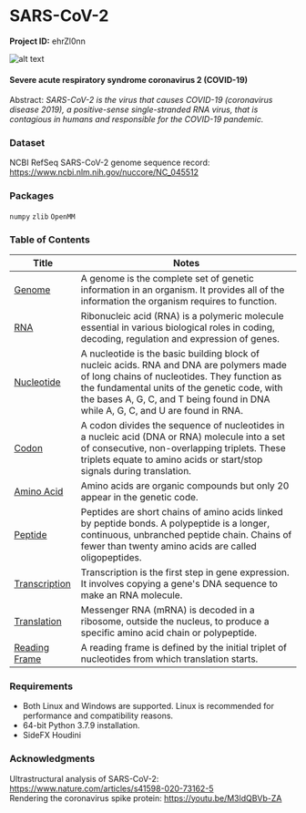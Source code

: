 # SARS-CoV-2

**Project ID:** ehrZl0nn

![alt text](https://github.com/epochlab/SARS-Cov-2/blob/main/sample.png)

#### Severe acute respiratory syndrome coronavirus 2 (COVID-19)
Abstract: *SARS-CoV-2 is the virus that causes COVID-19 (coronavirus disease 2019), a positive-sense single-stranded RNA virus, that is contagious in humans and responsible for the COVID-19 pandemic.*

### Dataset
NCBI RefSeq SARS-CoV-2 genome sequence record: https://www.ncbi.nlm.nih.gov/nuccore/NC_045512

### Packages
`numpy` `zlib` `OpenMM`

### Table of Contents
Title | Notes
------- | -------
[Genome](https://en.wikipedia.org/wiki/Genome) | A genome is the complete set of genetic information in an organism. It provides all of the information the organism requires to function.
[RNA](https://en.wikipedia.org/wiki/RNA) | Ribonucleic acid (RNA) is a polymeric molecule essential in various biological roles in coding, decoding, regulation and expression of genes.
[Nucleotide](https://en.wikipedia.org/wiki/Nucleotide) | A nucleotide is the basic building block of nucleic acids. RNA and DNA are polymers made of long chains of nucleotides. They function as the fundamental units of the genetic code, with the bases A, G, C, and T being found in DNA while A, G, C, and U are found in RNA.
[Codon](https://en.wikipedia.org/wiki/Genetic_code) | A codon divides the sequence of nucleotides in a nucleic acid (DNA or RNA) molecule into a set of consecutive, non-overlapping triplets. These triplets equate to amino acids or start/stop signals during translation.
[Amino Acid](https://en.wikipedia.org/wiki/Amino_acid) | Amino acids are organic compounds but only 20 appear in the genetic code.
[Peptide](https://en.wikipedia.org/wiki/Peptide) | Peptides are short chains of amino acids linked by peptide bonds. A polypeptide is a longer, continuous, unbranched peptide chain. Chains of fewer than twenty amino acids are called oligopeptides.
[Transcription](https://en.wikipedia.org/wiki/Transcription_(biology)) | Transcription is the first step in gene expression. It involves copying a gene's DNA sequence to make an RNA molecule.
[Translation](https://en.wikipedia.org/wiki/Translation) | Messenger RNA (mRNA) is decoded in a ribosome, outside the nucleus, to produce a specific amino acid chain or polypeptide.
[Reading Frame](https://en.wikipedia.org/wiki/Reading_frame) | A reading frame is defined by the initial triplet of nucleotides from which translation starts.

### Requirements
- Both Linux and Windows are supported. Linux is recommended for performance and compatibility reasons.
- 64-bit Python 3.7.9 installation.
- SideFX Houdini

### Acknowledgments
Ultrastructural analysis of SARS-CoV-2: https://www.nature.com/articles/s41598-020-73162-5<br />
Rendering the coronavirus spike protein: https://youtu.be/M3ldQBVb-ZA
